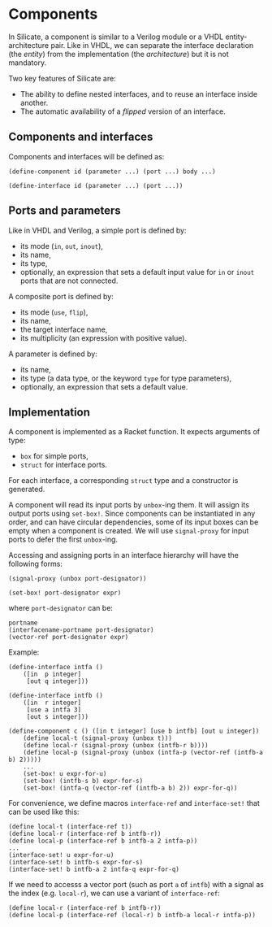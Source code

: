 
Components
==========

In Silicate, a component is similar to a Verilog module or a VHDL
entity-architecture pair.
Like in VHDL, we can separate the interface declaration (the *entity*) from the
implementation (the *architecture*) but it is not mandatory.

Two key features of Silicate are:

* The ability to define nested interfaces, and to reuse an interface inside another.
* The automatic availability of a *flipped* version of an interface.

Components and interfaces
-------------------------

Components and interfaces will be defined as:

```racket
(define-component id (parameter ...) (port ...) body ...)

(define-interface id (parameter ...) (port ...))
```

Ports and parameters
--------------------

Like in VHDL and Verilog, a simple port is defined by:

* its mode (`in`, `out`, `inout`),
* its name,
* its type,
* optionally, an expression that sets a default input value for `in` or `inout` ports
  that are not connected.

A composite port is defined by:

* its mode (`use`, `flip`),
* its name,
* the target interface name,
* its multiplicity (an expression with positive value).

A parameter is defined by:

* its name,
* its type (a data type, or the keyword `type` for type parameters),
* optionally, an expression that sets a default value.

Implementation
--------------

A component is implemented as a Racket function.
It expects arguments of type:

* `box` for simple ports,
* `struct` for interface ports.

For each interface, a corresponding `struct` type
and a constructor is generated.

A component will read its input ports by `unbox`-ing them.
It will assign its output ports using `set-box!`.
Since components can be instantiated in any order, and can have circular
dependencies, some of its input boxes can be empty when a component is created.
We will use `signal-proxy` for input ports to defer the first `unbox`-ing.

Accessing and assigning ports in an interface hierarchy will have the following forms:

```racket
(signal-proxy (unbox port-designator))

(set-box! port-designator expr)
```

where `port-designator` can be:

```racket
portname
(interfacename-portname port-designator)
(vector-ref port-designator expr)
```

Example:

```racket
(define-interface intfa ()
    ([in  p integer]
     [out q integer]))

(define-interface intfb ()
    ([in  r integer]
     [use a intfa 3]
     [out s integer]))

(define-component c () ([in t integer] [use b intfb] [out u integer])
    (define local-t (signal-proxy (unbox t)))
    (define local-r (signal-proxy (unbox (intfb-r b))))
    (define local-p (signal-proxy (unbox (intfa-p (vector-ref (intfb-a b) 2)))))
    ...
    (set-box! u expr-for-u)
    (set-box! (intfb-s b) expr-for-s)
    (set-box! (intfa-q (vector-ref (intfb-a b) 2)) expr-for-q))
```

For convenience, we define macros `interface-ref` and `interface-set!`
that can be used like this:

```racket
(define local-t (interface-ref t))
(define local-r (interface-ref b intfb-r))
(define local-p (interface-ref b intfb-a 2 intfa-p))
...
(interface-set! u expr-for-u)
(interface-set! b intfb-s expr-for-s)
(interface-set! b intfb-a 2 intfa-q expr-for-q)
```

If we need to accesss a vector port (such as port `a` of `intfb`)
with a signal as the index (e.g. `local-r`),
we can use a variant of `interface-ref`:

```racket
(define local-r (interface-ref b intfb-r))
(define local-p (interface-ref (local-r) b intfb-a local-r intfa-p))
```

